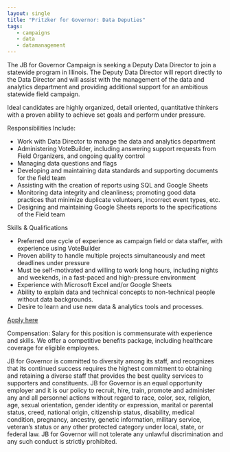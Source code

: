 ```yaml
---
layout: single
title: "Pritzker for Governor: Data Deputies"
tags:
   - campaigns
   - data
   - datamanagement
---
```

The JB for Governor Campaign is seeking a Deputy Data Director to join a statewide program in Illinois. The Deputy Data Director will report directly to the Data Director and will assist with the
management of the data and analytics department and providing additional support for an ambitious statewide field campaign.

Ideal candidates are highly organized, detail oriented, quantitative thinkers with a proven ability to achieve set goals and perform under pressure.

Responsibilities Include:
* Work with Data Director to manage the data and analytics department
* Administering VoteBuilder, including answering support requests from Field Organizers, and ongoing quality control
* Managing data questions and flags
* Developing and maintaining data standards and supporting documents for the field team
* Assisting with the creation of reports using SQL and Google Sheets
* Monitoring data integrity and cleanliness; promoting good data practices that minimize duplicate volunteers, incorrect event types, etc.
* Designing and maintaining Google Sheets reports to the specifications of the Field team

Skills & Qualifications
* Preferred one cycle of experience as campaign field or data staffer, with experience using VoteBuilder
* Proven ability to handle multiple projects simultaneously and meet deadlines under pressure
* Must be self-motivated and willing to work long hours, including nights and weekends, in a fast-paced and high-pressure environment
* Experience with Microsoft Excel and/or Google Sheets
* Ability to explain data and technical concepts to non-technical people without data backgrounds.
* Desire to learn and use new data & analytics tools and processes.

[Apply here](https://docs.google.com/forms/d/e/1FAIpQLSfondUILJ9En8HubFsVHdq-7dbakW13BVBu1BdPINZkwWCTZA/viewform)

Compensation:
Salary for this position is commensurate with experience and skills. We offer a competitive benefits package, including healthcare coverage for eligible employees.

JB for Governor is committed to diversity among its staff, and recognizes that its continued success requires the highest commitment to obtaining and retaining a diverse staff that provides the best
quality services to supporters and constituents. JB for Governor is an equal opportunity employer and it is our policy to recruit, hire, train, promote and administer any and all personnel actions
without regard to race, color, sex, religion, age, sexual orientation, gender identity or expression, marital or parental status, creed, national origin, citizenship status, disability, medical condition,
pregnancy, ancestry, genetic information, military service, veteran’s status or any other protected
category under local, state, or federal law. JB for Governor will not tolerate any unlawful
discrimination and any such conduct is strictly prohibited.
